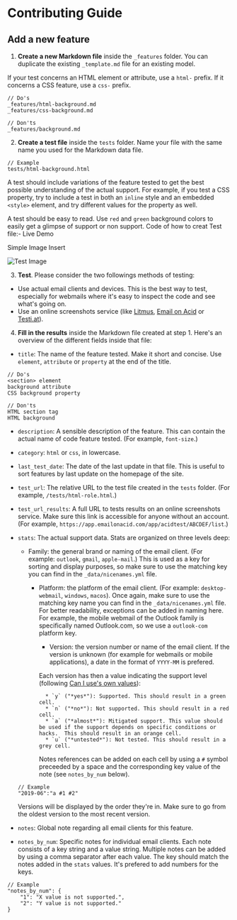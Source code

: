 # Contributing Guide

## Add a new feature

1. **Create a new Markdown file** inside the `_features` folder. You can duplicate the existing `_template.md` file for an existing model. 

If your test concerns an HTML element or attribute, use a `html-` prefix. If it concerns a CSS feature, use a `css-` prefix.

```
// Do's
_features/html-background.md
_features/css-background.md

// Don'ts
_features/background.md
```

2. **Create a test file** inside the `tests` folder. Name your file with the same name you used for the Markdown data file.

```
// Example
tests/html-background.html
```

A test should include variations of the feature tested to get the best possible understanding of the actual support. For example, if you test a CSS property, try to include a test in both an `inline` style and an embedded `<style>` element, and try different values for the property as well.

A test should be easy to read. Use `red` and `green` background colors to easily get a glimpse of support or non support.
Code of how to creat Test file:-
Live Demo
<!DOCTYPE html>
<html>

   <head>
      <title>Using Image in Webpage</title>
   </head>
	
   <body>
      <p>Simple Image Insert</p>
      <img src = "/html/images/test.png" alt = "Test Image" />
   </body>
	
</html>

3. **Test**. Please consider the two followings methods of testing:

* Use actual email clients and devices. This is the best way to test, especially for webmails where it's easy to inspect the code and see what's going on.
* Use an online screenshots service (like [Litmus](https://www.litmus.com), [Email on Acid](https://www.emailonacid.com) or [Testi.at](https://www.testi.at)).

4. **Fill in the results** inside the Markdown file created at step 1. Here's an overview of the different fields inside that file:

* `title`: The name of the feature tested. Make it short and concise. Use `element`, `attribute` or `property` at the end of the title. 

```
// Do's
<section> element
background attribute
CSS background property

// Don'ts
HTML section tag
HTML background
```

* `description`: A sensible description of the feature. This can contain the actual name of code feature tested. (For example, `font-size`.)
* `category`: `html` or `css`, in lowercase.
* `last_test_date`: The date of the last update in that file. This is useful to sort features by last update on the homepage of the site.
* `test_url`: The relative URL to the test file created in the `tests` folder. (For example, `/tests/html-role.html`.)
* `test_url_results`: A full URL to tests results on an online screenshots service. Make sure this link is accessible for anyone without an account. (For example, `https://app.emailonacid.com/app/acidtest/ABCDEF/list`.)
* `stats`: The actual support data. Stats are organized on three levels deep:

    * Family: the general brand or naming of the email client. (For example: `outlook`, `gmail`, `apple-mail`.) This is used as a key for sorting and display purposes, so make sure to use the matching key you can find in the `_data/nicenames.yml` file.
    
        * Platform: the platform of the email client. (For example: `desktop-webmail`, `windows`, `macos`). Once again, make sure to use the matching key name you can find in the `_data/nicenames.yml` file. For better readability, exceptions can be added in naming here. For example, the mobile webmail of the Outlook family is specifically named Outlook.com, so we use a `outlook-com` platform key.

            * Version: the version number or name of the email client. If the version is unknown (for example for webmails or mobile applications), a date in the format of `YYYY-MM` is prefered.

            Each version has then a value indicating the support level (following [Can I use's own values](https://github.com/Fyrd/caniuse/blob/master/CONTRIBUTING.md)):

                * `y` ("*yes*"): Supported. This should result in a green cell.
                * `n` ("*no*"): Not supported. This should result in a red cell.
                * `a` ("*almost*"): Mitigated support. This value should be used if the support depends on specific conditions or hacks.  This should result in an orange cell.
                * `u` ("*untested*"): Not tested. This should result in a grey cell.

            Notes references can be added on each cell by using a `#` symbol preceeded by a space and the corresponding key value of the note (see `notes_by_num` below).

    ```
    // Example
    "2019-06":"a #1 #2"
    ```

    Versions will be displayed by the order they're in. Make sure to go from the oldest version to the most recent version. 

* `notes`: Global note regarding all email clients for this feature.
* `notes_by_num`: Specific notes for individual email clients. Each note consists of a key string and a value string. Multiple notes can be added by using a comma separator after each value. The key should match the notes added in the `stats` values. It's prefered to add numbers for the keys.

```
// Example
"notes_by_num": {
    "1": "X value is not supported.",
    "2": "Y value is not supported."
}
```

